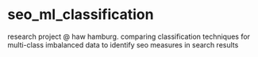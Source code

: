 # seo_ml_classification
research project @ haw hamburg. comparing classification techniques for multi-class imbalanced data to identify seo measures in search results
